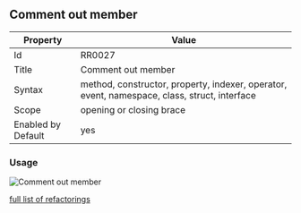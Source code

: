## Comment out member

Property | Value
--- | --- 
Id | RR0027
Title | Comment out member
Syntax | method, constructor, property, indexer, operator, event, namespace, class, struct, interface
Scope | opening or closing brace
Enabled by Default | yes

### Usage

![Comment out member](../../images/refactorings/CommentOutMember.png)

[full list of refactorings](Refactorings.md)
